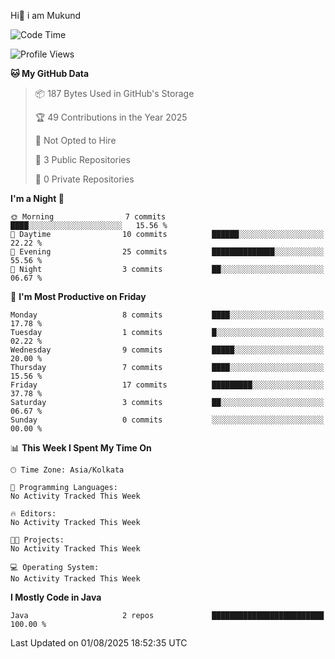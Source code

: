   Hi👋 i am Mukund
<!--
**MukundAkabari/MukundAkabari** is a ✨ _special_ ✨ repository because its `README.md` (this file) appears on your GitHub profile.

Here are some ideas to get you started:

- 🔭 I’m currently working Java
- 🌱 I’m currently learning Sping booy ,Java  ...

<!--START_SECTION:waka-->
![Code Time](http://img.shields.io/badge/Code%20Time-55%20hrs%2028%20mins-blue)

![Profile Views](http://img.shields.io/badge/Profile%20Views-0-blue)

**🐱 My GitHub Data** 

> 📦 187 Bytes Used in GitHub's Storage 
 > 
> 🏆 49 Contributions in the Year 2025
 > 
> 🚫 Not Opted to Hire
 > 
> 📜 3 Public Repositories 
 > 
> 🔑 0 Private Repositories 
 > 
**I'm a Night 🦉** 

```text
🌞 Morning                7 commits           ████░░░░░░░░░░░░░░░░░░░░░   15.56 % 
🌆 Daytime                10 commits          ██████░░░░░░░░░░░░░░░░░░░   22.22 % 
🌃 Evening                25 commits          ██████████████░░░░░░░░░░░   55.56 % 
🌙 Night                  3 commits           ██░░░░░░░░░░░░░░░░░░░░░░░   06.67 % 
```
📅 **I'm Most Productive on Friday** 

```text
Monday                   8 commits           ████░░░░░░░░░░░░░░░░░░░░░   17.78 % 
Tuesday                  1 commits           █░░░░░░░░░░░░░░░░░░░░░░░░   02.22 % 
Wednesday                9 commits           █████░░░░░░░░░░░░░░░░░░░░   20.00 % 
Thursday                 7 commits           ████░░░░░░░░░░░░░░░░░░░░░   15.56 % 
Friday                   17 commits          █████████░░░░░░░░░░░░░░░░   37.78 % 
Saturday                 3 commits           ██░░░░░░░░░░░░░░░░░░░░░░░   06.67 % 
Sunday                   0 commits           ░░░░░░░░░░░░░░░░░░░░░░░░░   00.00 % 
```


📊 **This Week I Spent My Time On** 

```text
🕑︎ Time Zone: Asia/Kolkata

💬 Programming Languages: 
No Activity Tracked This Week

🔥 Editors: 
No Activity Tracked This Week

🐱‍💻 Projects: 
No Activity Tracked This Week

💻 Operating System: 
No Activity Tracked This Week
```

**I Mostly Code in Java** 

```text
Java                     2 repos             █████████████████████████   100.00 % 
```




 Last Updated on 01/08/2025 18:52:35 UTC
<!--END_SECTION:waka-->
